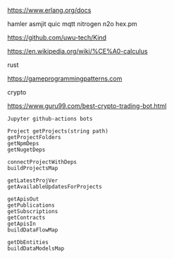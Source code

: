 

https://www.erlang.org/docs

hamler asmjit quic mqtt nitrogen n2o hex.pm

https://github.com/uwu-tech/Kind

https://en.wikipedia.org/wiki/%CE%A0-calculus

rust

https://gameprogrammingpatterns.com

crypto

https://www.guru99.com/best-crypto-trading-bot.html

```
Jupyter github-actions bots

Project getProjects(string path)
getProjectFolders
getNpmDeps
getNugetDeps

connectProjectWithDeps
buildProjectsMap

getLatestProjVer
getAvailableUpdatesForProjects

getApisOut
getPublications
getSubscriptions
getContracts
getApisIn
buildDataFlowMap

getDbEntities
buildDataModelsMap
```
